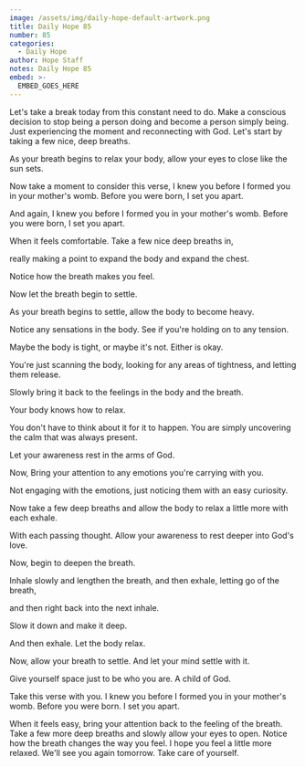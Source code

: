 ```yaml
---
image: /assets/img/daily-hope-default-artwork.png
title: Daily Hope 85
number: 85
categories:
  - Daily Hope
author: Hope Staff
notes: Daily Hope 85
embed: >-
  EMBED_GOES_HERE
---
```

Let's take a break today from this constant need to do. Make a conscious decision to stop being a person doing and become a person simply being. Just experiencing the moment and reconnecting with God. Let's start by taking a few nice, deep breaths.

As your breath begins to relax your body, allow your eyes to close like the sun sets.

Now take a moment to consider this verse, I knew you before I formed you in your mother's womb. Before you were born, I set you apart.

And again, I knew you before I formed you in your mother's womb. Before you were born, I set you apart.

When it feels comfortable. Take a few nice deep breaths in,

really making a point to expand the body and expand the chest.

Notice how the breath makes you feel.

Now let the breath begin to settle.

As your breath begins to settle, allow the body to become heavy.

Notice any sensations in the body. See if you're holding on to any tension.

Maybe the body is tight, or maybe it's not. Either is okay.

You're just scanning the body, looking for any areas of tightness, and letting them release.

Slowly bring it back to the feelings in the body and the breath.

Your body knows how to relax.

You don't have to think about it for it to happen. You are simply uncovering the calm that was always present.

Let your awareness rest in the arms of God.

Now, Bring your attention to any emotions you're carrying with you.

Not engaging with the emotions, just noticing them with an easy curiosity.

Now take a few deep breaths and allow the body to relax a little more with each exhale.

With each passing thought. Allow your awareness to rest deeper into God's love.

Now, begin to deepen the breath.

Inhale slowly and lengthen the breath, and then exhale, letting go of the breath,

and then right back into the next inhale.

Slow it down and make it deep.

And then exhale. Let the body relax.

Now, allow your breath to settle. And let your mind settle with it.

Give yourself space just to be who you are. A child of God.

Take this verse with you. I knew you before I formed you in your mother's womb. Before you were born. I set you apart.

When it feels easy, bring your attention back to the feeling of the breath. Take a few more deep breaths and slowly allow your eyes to open. Notice how the breath changes the way you feel. I hope you feel a little more relaxed. We'll see you again tomorrow. Take care of yourself.

